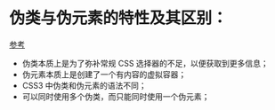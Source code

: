 # 伪类与伪元素的特性及其区别：

[参考](https://www.cnblogs.com/ihardcoder/p/5294927.html)

- 伪类本质上是为了弥补常规 CSS 选择器的不足，以便获取到更多信息；
- 伪元素本质上是创建了一个有内容的虚拟容器；
- CSS3 中伪类和伪元素的语法不同；
- 可以同时使用多个伪类，而只能同时使用一个伪元素；
